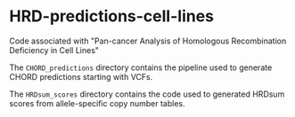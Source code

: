 # HRD-predictions-cell-lines
Code associated with "Pan-cancer Analysis of Homologous Recombination Deficiency in Cell Lines"

The `CHORD_predictions` directory contains the pipeline used to generate CHORD predictions starting with VCFs.

The `HRDsum_scores` directory contains the code used to generated HRDsum scores from allele-specific copy number tables.
